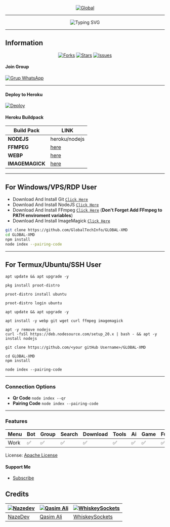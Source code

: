 <p align="center">  
  <a href="https://youtu.be/GKHazA8e2oQ">
    <img alt="Global" src="https://i.ibb.co/GQ7DnnQ9/global.jpg">
  </a>
</p>

----

 <p align="center">
  <img src="https://readme-typing-svg.demolab.com?font=Orbitron&weight=600&size=24&duration=4000&pause=1000&color=FF0000&center=true&vCenter=true&width=500&lines=ULTIMATE+WHATSAPP+BOT;MULTI-DEVICE+SUPPORT;POWERED+BY+BAILEYS;FAST++SECURE++RELIABLE" alt="Typing SVG"/>
</p>

----

## Information

<div align="center">
<a href="https://github.com/GlobalTechInfo/GLOBAL-XMD/network/members"><img title="Forks" src="https://img.shields.io/github/forks/GlobalTechInfo/GLOBAL-XMD?label=Forks&color=blue&style=flat-square"></a>
<a href="https://github.com/GlobalTechInfo/GLOBAL-XMD/stargazers"><img title="Stars" src="https://img.shields.io/github/stars/GlobalTechInfo/GLOBAL-XMD?label=Stars&color=yellow&style=flat-square"></a>
<a href="https://github.com/GlobalTechInfo/GLOBAL-XMD/issues"><img title="Issues" src="https://img.shields.io/github/issues/GlobalTechInfo/GLOBAL-XMD?label=Issues&color=success&style=flat-square"></a>
</div>

#### Join Group
[![Grup WhatsApp](https://img.shields.io/badge/WhatsApp%20Group-25D366?style=for-the-badge&logo=whatsapp&logoColor=white)](https://chat.whatsapp.com/FJ6h6DvenWaLXMfP0JXSmQ) 

----
#### Deploy to Heroku
[![Deploy](https://www.herokucdn.com/deploy/button.svg)](https://heroku.com/deploy?template=https://github.com/GlobalTechInfo/GLOBAL-XMD)

#### Heroku Buildpack
| Build Pack | LINK |
|--------|--------|
| **NODEJS** | heroku/nodejs |
| **FFMPEG** | [here](https://github.com/jonathanong/heroku-buildpack-ffmpeg-latest) |
| **WEBP** | [here](https://github.com/clhuang/heroku-buildpack-webp-binaries.git) |
| **IMAGEMAGICK** | [here](https://github.com/DuckyTeam/heroku-buildpack-imagemagick) |

----
## For Windows/VPS/RDP User
* Download And Install Git [`Click Here`](https://git-scm.com/downloads)
* Download And Install NodeJS [`Click Here`](https://nodejs.org/en/download)
* Download And Install FFmpeg [`Click Here`](https://ffmpeg.org/download.html) (**Don't Forget Add FFmpeg to PATH enviroment variables**)
* Download And Install ImageMagick [`Click Here`](https://imagemagick.org/script/download.php)

```bash
git clone https://github.com/GlobalTechInfo/GLOBAL-XMD
cd GLOBAL-XMD
npm install
node index --pairing-code
```
---
## For Termux/Ubuntu/SSH User
```
apt update && apt upgrade -y
```
```
pkg install proot-distro
```
```
proot-distro install ubuntu
```
```
proot-distro login ubuntu
```
```
apt update && apt upgrade -y
```
```
apt install -y webp git wget curl ffmpeg imagemagick
```
```
apt -y remove nodejs
curl -fsSl https://deb.nodesource.com/setup_20.x | bash - && apt -y install nodejs
```
```
git clone https://github.com/<your gitHub Username>/GLOBAL-XMD
```
```
cd GLOBAL-XMD
npm install
```
```
node index --pairing-code
```

---

### Connection Options
- **Qr Code** `node index --qr`
- **Pairing Code** `node index --pairing-code`
---

### Features
| Menu     | Bot | Group | Search | Download | Tools | Ai | Game | Fun | Owner |
| -------- | --- | ----- | ------ | -------- | ----- | -- | ---- | --- | ----- |
| Work     |  ✅  |   ✅   |    ✅    |     ✅     |   ✅   | ✅ |   ✅   |  ✅  |    ✅    |


License: [Apache License](http://www.apache.org/licenses/)

#### Support Me
- [Subscribe](https://youtube.com/@GlobalTechInfo)

## Credits

| [![Nazedev](https://github.com/nazedev.png?size=100)](https://github.com/nazedev) | [![Qasim Ali](https://github.com/GlobalTechInfo.png?size=100)](https://github.com/GlobalTechInfo) | [![WhiskeySockets](https://github.com/WhiskeySockets.png?size=100)](https://github.com/WhiskeySockets) |
| --- | --- | --- |
| [NazeDev](https://github.com/nazedev) | [Qasim Ali](https://github.com/GlobalTechInfo) |[WhiskeySockets](https://github.com/WhiskeySockets) |
